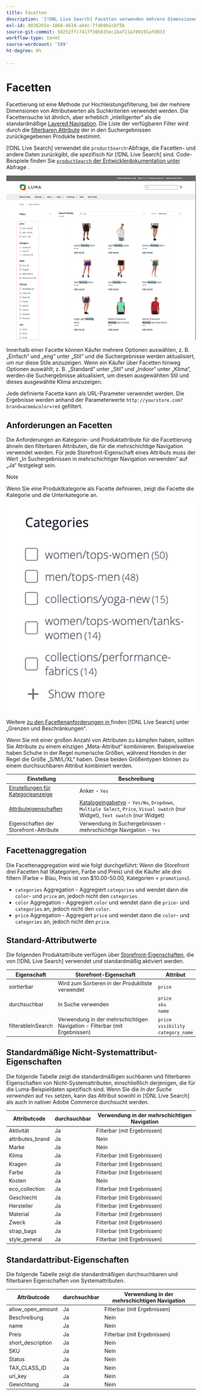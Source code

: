 ```yaml
---
title: Facetten
description: '[!DNL Live Search] Facetten verwenden mehrere Dimensionen von Attributwerten als Suchkriterien.'
exl-id: d036265e-1868-461d-ab4c-7f469b1c6f5b
source-git-commit: 58252ffc7417f30b835ec1baf21a709191afd033
workflow-type: tm+mt
source-wordcount: '589'
ht-degree: 0%

---
```


# Facetten

Facettierung ist eine Methode zur Hochleistungsfilterung, bei der mehrere Dimensionen von Attributwerten als Suchkriterien verwendet werden. Die Facettensuche ist ähnlich, aber erheblich „intelligenter“ als die standardmäßige [Layered Navigation](https://experienceleague.adobe.com/docs/commerce-admin/catalog/catalog/navigation/navigation-layered.html). Die Liste der verfügbaren Filter wird durch die [filterbaren Attribute](https://experienceleague.adobe.com/docs/commerce-admin/catalog/catalog/navigation/navigation-layered.html#filterable-attributes) der in den Suchergebnissen zurückgegebenen Produkte bestimmt.

[!DNL Live Search] verwendet die `productSearch`-Abfrage, die Facetten- und andere Daten zurückgibt, die spezifisch für [!DNL Live Search] sind. Code-Beispiele finden Sie [`productSearch` der Entwicklerdokumentation unter ](https://developer.adobe.com/commerce/webapi/graphql/schema/live-search/queries/product-search/) Abfrage .

![Gefilterte Suchergebnisse](assets/storefront-search-results-run.png)

Innerhalb einer Facette können Käufer mehrere Optionen auswählen, z. B. „Einfach“ und „eng“ unter „Stil“ und die Suchergebnisse werden aktualisiert, um nur diese Stile anzuzeigen. Wenn ein Käufer über Facetten hinweg Optionen auswählt, z. B. „Standard“ unter „Stil“ und „Indoor“ unter „Klima“, werden die Suchergebnisse aktualisiert, um diesen ausgewählten Stil und dieses ausgewählte Klima anzuzeigen.

Jede definierte Facette kann als URL-Parameter verwendet werden. Die Ergebnisse werden anhand der Parameterwerte `http://yourstore.com?brand=acme&color=red` gefiltert.

## Anforderungen an Facetten

Die Anforderungen an Kategorie- und Produktattribute für die Facettierung ähneln den filterbaren Attributen, die für die mehrschichtige Navigation verwendet werden. Für jede Storefront-Eigenschaft eines Attributs muss der Wert „In Suchergebnissen in mehrschichtiger Navigation verwenden“ auf „Ja“ festgelegt sein.

>[!NOTE]
>
>Wenn Sie eine Produktkategorie als Facette definieren, zeigt die Facette die Kategorie und die Unterkategorie an.
>
>![Kategoriefacetten](assets/facet-category.png)

Weitere [ zu den Facettenanforderungen in ](./boundaries-limits.md#facets) finden [!DNL Live Search] unter „Grenzen und Beschränkungen“.

Wenn Sie mit einer großen Anzahl von Attributen zu kämpfen haben, sollten Sie Attribute zu einem einzigen „Meta-Attribut“ kombinieren. Beispielsweise haben Schuhe in der Regel numerische Größen, während Hemden in der Regel die Größe „S/M/L/XL“ haben. Diese beiden Größentypen können zu einem durchsuchbaren Attribut kombiniert werden.

| Einstellung | Beschreibung |
|--- |--- |
| [Einstellungen für Kategorieanzeige](https://experienceleague.adobe.com/docs/commerce-admin/catalog/categories/create/categories-display-settings.html) | Anker - `Yes` |
| [Attributeigenschaften](https://experienceleague.adobe.com/docs/commerce-admin/catalog/product-attributes/create/attribute-product-create.html) | [Katalogeingabetyp](https://experienceleague.adobe.com/docs/commerce-admin/catalog/product-attributes/attributes-input-types.html) - `Yes/No`, `Dropdown`, `Multiple Select`, `Price`, `Visual swatch` (nur Widget), `Text swatch` (nur Widget) |
| Eigenschaften der Storefront-Attribute | Verwendung in Suchergebnissen - mehrschichtige Navigation - `Yes` |

## Facettenaggregation

Die Facettenaggregation wird wie folgt durchgeführt: Wenn die Storefront drei Facetten hat (Kategorien, Farbe und Preis) und die Käufer alle drei filtern (Farbe = Blau, Preis ist von $10.00-50.00, Kategorien = `promotions`).

* `categories` Aggregation - Aggregiert `categories` und wendet dann die `color`- und `price` an, jedoch nicht den `categories`.
* `color` Aggregation - Aggregiert `color` und wendet dann die `price`- und `categories` an, jedoch nicht den `color`.
* `price` Aggregation - Aggregiert `price` und wendet dann die `color`- und `categories` an, jedoch nicht den `price`.

## Standard-Attributwerte

Die folgenden Produktattribute verfügen über [Storefront-Eigenschaften](https://experienceleague.adobe.com/docs/commerce-admin/catalog/product-attributes/product-attributes.html), die von [!DNL Live Search] verwendet und standardmäßig aktiviert werden.

| Eigenschaft | Storefront-Eigenschaft | Attribut |
|---|---|---|
| sortierbar | Wird zum Sortieren in der Produktliste verwendet | `price` |
| durchsuchbar | In Suche verwenden | `price` <br />`sku`<br />`name` |
| filterableInSearch | Verwendung in der mehrschichtigen Navigation - Filterbar (mit Ergebnissen) | `price`<br />`visibility`<br />`category_name` |

## Standardmäßige Nicht-Systemattribut-Eigenschaften

Die folgende Tabelle zeigt die standardmäßigen suchbaren und filterbaren Eigenschaften von Nicht-Systemattributen, einschließlich derjenigen, die für die Luma-Beispieldaten spezifisch sind. Wenn Sie die *In der Suche verwenden* auf `Yes` setzen, kann das Attribut sowohl in [!DNL Live Search] als auch in nativer Adobe Commerce durchsucht werden.

| Attributcode | durchsuchbar | Verwendung in der mehrschichtigen Navigation |
|--- |--- |--- |
| Aktivität | Ja | Filterbar (mit Ergebnissen) |
| attributes_brand | Ja | Nein |
| Marke | Ja | Nein |
| Klima | Ja | Filterbar (mit Ergebnissen) |
| Kragen | Ja | Filterbar (mit Ergebnissen) |
| Farbe | Ja | Filterbar (mit Ergebnissen) |
| Kosten | Ja | Nein |
| eco_collection | Ja | Filterbar (mit Ergebnissen) |
| Geschlecht | Ja | Filterbar (mit Ergebnissen) |
| Hersteller | Ja | Filterbar (mit Ergebnissen) |
| Material | Ja | Filterbar (mit Ergebnissen) |
| Zweck | Ja | Filterbar (mit Ergebnissen) |
| strap_bags | Ja | Filterbar (mit Ergebnissen) |
| style_general | Ja | Filterbar (mit Ergebnissen) |

## Standardattribut-Eigenschaften

Die folgende Tabelle zeigt die standardmäßigen durchsuchbaren und filterbaren Eigenschaften von Systemattributen.

| Attributcode | durchsuchbar | Verwendung in der mehrschichtigen Navigation |
|--- |--- |--- |
| allow_open_amount | Ja | Filterbar (mit Ergebnissen) |
| Beschreibung | Ja | Nein |
| name | Ja | Nein |
| Preis | Ja | Filterbar (mit Ergebnissen) |
| short_description | Ja | Nein |
| SKU | Ja | Nein |
| Status | Ja | Nein |
| TAX_CLASS_ID | Ja | Nein |
| url_key | Ja | Nein |
| Gewichtung | Ja | Nein |
